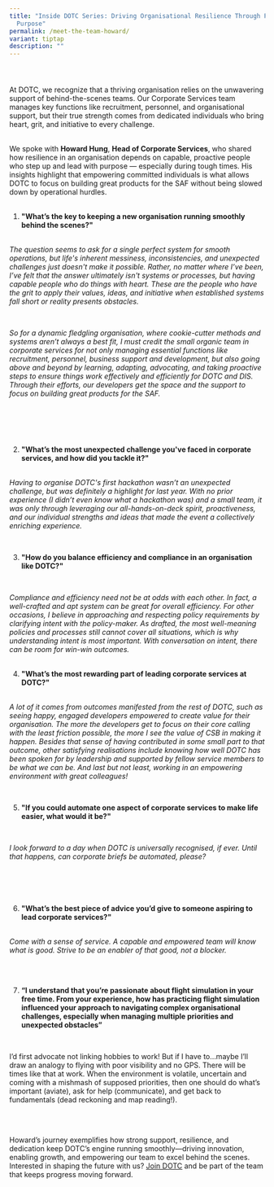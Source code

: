 ```yaml
---
title: "Inside DOTC Series: Driving Organisational Resilience Through People and
  Purpose"
permalink: /meet-the-team-howard/
variant: tiptap
description: ""
---
```

<h3></h3>
<p>
<br>
</p>
<p>At DOTC, we recognize that a thriving organisation relies on the unwavering
support of behind-the-scenes teams. Our Corporate Services team manages
key functions like recruitment, personnel, and organisational support,
but their true strength comes from dedicated individuals who bring heart,
grit, and initiative to every challenge.</p>
<p>
<br>We spoke with <strong>Howard Hung</strong>, <strong>Head of Corporate Services</strong>,
who shared how resilience in an organisation depends on capable, proactive
people who step up and lead with purpose — especially during tough times.
His insights highlight that empowering committed individuals is what allows
DOTC to focus on building great products for the SAF without being slowed
down by operational hurdles.
<br>
<br>
</p>
<ol>
<li>
<p><strong>"What’s the key to keeping a new organisation running smoothly behind the scenes?"</strong><em><br><br></em>
</p>
</li>
</ol>
<p><em>The question seems to ask for a single perfect system for smooth operations, but life's inherent messiness, inconsistencies, and unexpected challenges just doesn't make it possible. Rather, no matter where I’ve been, I’ve felt that the answer ultimately isn't systems or processes, but having capable people who do things with heart. These are the people who have the grit to apply their values, ideas, and initiative when established systems fall short or reality presents obstacles.</em>
</p>
<p>
<br>
</p>
<p><em>So for a dynamic fledgling organisation, where cookie-cutter methods and systems aren’t always a best fit, I must credit the small organic team in corporate services for not only managing essential functions like recruitment, personnel, business support and development, but also going above and beyond by learning, adapting, advocating, and taking proactive steps to ensure things work effectively and efficiently for DOTC and DIS. Through their efforts, our developers get the space and the support to focus on building great products for the SAF.</em>
</p>
<p>
<br>
</p>
<p><em><br><br></em>
</p>
<ol start="2">
<li>
<p><strong>"What’s the most unexpected challenge you've faced in corporate services, and how did you tackle it?"</strong><em><br><br></em>
</p>
</li>
</ol>
<p><em>Having to organise DOTC's first hackathon wasn’t an unexpected challenge, but was definitely a highlight for last year. With no prior experience (I didn’t even know what a hackathon was) and a small team, it was only through leveraging our all-hands-on-deck spirit, proactiveness, and our individual strengths and ideas that made the event a collectively enriching experience.</em>
</p>
<p>
<br>
</p>
<ol start="3">
<li>
<p><strong>"How do you balance efficiency and compliance in an organisation like DOTC?"</strong>
</p>
</li>
</ol>
<p>
<br>
</p>
<p><em>Compliance and efficiency need not be at odds with each other. In fact, a well-crafted and apt system can be great for overall efficiency. For other occasions, I believe in approaching and respecting policy requirements by clarifying intent with the policy-maker. As drafted, the most well-meaning policies and processes still cannot cover all situations, which is why understanding intent is most important. With conversation on intent, there can be room for win-win outcomes.<br><br></em>
</p>
<ol start="4">
<li>
<p><strong>"What’s the most rewarding part of leading corporate services at DOTC?"</strong><em><br><br></em>
</p>
</li>
</ol>
<p><em>A lot of it comes from outcomes manifested from the rest of DOTC, such as seeing happy, engaged developers empowered to create value for their organisation. The more the developers get to focus on their core calling with the least friction possible, the more I see the value of CSB in making it happen. Besides that sense of having contributed in some small part to that outcome, other satisfying realisations include knowing how well DOTC has been spoken for by leadership and supported by fellow service members to be what we can be. And last but not least, working in an empowering environment with great colleagues!</em>
</p>
<p>
<br>
</p>
<ol start="5">
<li>
<p><strong>"If you could automate one aspect of corporate services to make life easier, what would it be?"</strong>
</p>
</li>
</ol>
<p>
<br>
</p>
<p><em>I look forward to a day when DOTC is universally recognised, if ever. Until that happens, can corporate briefs be automated, please?</em>
</p>
<p>
<br>
</p>
<h3></h3>
<p>
<br>
</p>
<ol start="6">
<li>
<p><strong>"What’s the best piece of advice you’d give to someone aspiring to lead corporate services?"<br><br></strong>
</p>
</li>
</ol>
<p><em>Come with a sense of service. A capable and empowered team will know what is good. Strive to be an enabler of that good, not a blocker.</em>
</p>
<p>
<br>
<br>
</p>
<ol start="7">
<li>
<p><strong>“I understand that you’re passionate about flight simulation in your free time. From your experience, how has practicing flight simulation influenced your approach to navigating complex organisational challenges, especially when managing multiple priorities and unexpected obstacles”</strong>
</p>
</li>
</ol>
<p>
<br>
</p>
<p>I’d first advocate not linking hobbies to work! But if I have to…maybe
I’ll draw an analogy to flying with poor visibility and no GPS. There will
be times like that at work. When the environment is volatile, uncertain
and coming with a mishmash of supposed priorities, then one should do what’s
important (aviate), ask for help (communicate), and get back to fundamentals
(dead reckoning and map reading!).</p>
<p>
<br>
</p>
<p><em><br></em>Howard’s journey exemplifies how strong support, resilience,
and dedication keep DOTC’s engine running smoothly—driving innovation,
enabling growth, and empowering our team to excel behind the scenes. Interested
in shaping the future with us? <a href="https://go.gov.sg/dotc-careers" rel="noopener noreferrer nofollow" target="_blank"><u>Join DOTC</u></a> and be part of
the team that keeps progress moving forward.</p>
<p>
<br>
</p>